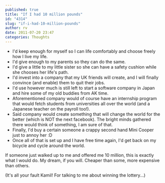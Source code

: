```yaml
---
published: true
title: "If I had 10 million pounds"
id: "4314"
slug: "if-i-had-10-million-pounds"
author: rv
date: 2011-07-20 23:47
categories: Thoughts
---
```

<ul>
	<li>I'd keep enough for myself so I can life comfortably and choose freely how I live my life.</li>
	<li>I'd give enough to my parents so they can do the same.</li>
	<li>I'd give a little to my little sister so she can have a safety cushion while she chooses her life's path.</li>
	<li>I'd invest into a company that my UK friends will create, and I will finally convince (and enable) them to quit their jobs.</li>
	<li>I'd use however much is still left to start a software company in Japan and hire some of my old buddies from AK time.</li>
	<li>Aforementioned company would of course have an internship program that would fetch students from universities all over the world (and a Japanese teacher on the payroll too!).</li>
	<li>Said company would create something that will change the world for the better (which is NOT the next facebook). The bright minds gathered there would think of something, I am sure of that.</li>
	<li>Finally, I'd buy a certain someone a crappy second hand Mini Cooper just to annoy her :D</li>
	<li>Once all of that is set up and I have free time again, I'd get back on my bicycle and cycle around the world.</li>
</ul>
If someone just walked up to me and offered me 10 million, this is exactly what I would do. My dream, if you will. Cheaper than some, more expensive than others.

(It's all your fault Kamil! For talking to me about winning the lottery...)